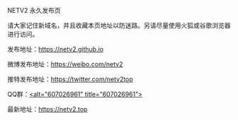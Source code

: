 NETV2 永久发布页

请大家记住新域名，并且收藏本页地址以防迷路。另请尽量使用火狐或谷歌浏览器进行访问。

发布地址：https://netv2.github.io

微博发布地址：https://weibo.com/netv2

推特发布地址：https://twitter.com/netv2top

QQ群：<a target="_blank" href="https://qm.qq.com/cgi-bin/qm/qr?k=PoHl7DjNkP7GShvjD1layfh3rHYyZWBD&jump_from=webapi"><alt="607026961" title="607026961"></a>

最新地址：https://netv2.top
